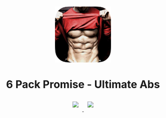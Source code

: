 <p align="center">
  <a href="https://apps.apple.com/us/app/6-pack-promise-ultimate-abs/id633815621">
    <img width="150px" src="android/app/src/main/res/playstore-icon.png">
  </a>
  <h1 align="center">6 Pack Promise - Ultimate Abs </h1>
</p>


<p align="center">
<a href="https://apps.apple.com/us/app/6-pack-promise-ultimate-abs/id633815621">
    <img width="160px" style="margin: 10px 10px;" src="https://proximity-mobile.firebaseapp.com/images/download/download-app-store.png">
</a>
<a href="https://play.google.com/store/apps/details?id=com.mi.AthleanX">
    <img width="160px" style="margin: 10px 10px;" src="https://proximity-mobile.firebaseapp.com/images/download/download-google-play.png">
</a>
</p>
